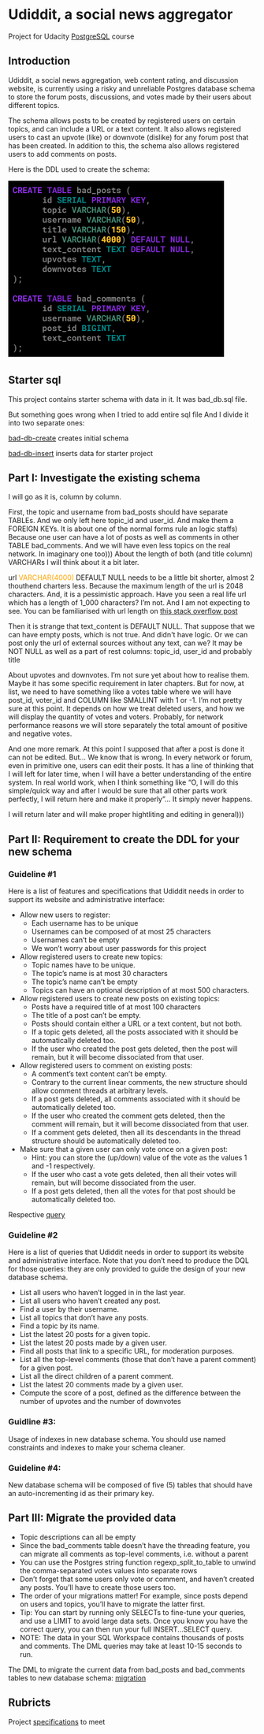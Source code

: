 # Udiddit, a social news aggregator

Project for Udacity [PostgreSQL](https://www.postgresql.org/about/) course 

## Introduction

Udiddit, a social news aggregation, web content rating, and discussion website, is currently using a risky and unreliable Postgres database schema to store the forum posts, discussions, and votes made by their users about different topics.

The schema allows posts to be created by registered users on certain topics, and can include a URL or a text content. It also allows registered users to cast an upvote (like) or downvote (dislike) for any forum post that has been created. In addition to this, the schema also allows registered users to add comments on posts.

Here is the DDL used to create the schema:

<img src="initial_DDL_schema.png"/>

## Starter sql

This project contains starter schema with data in it. It was bad_db.sql file.

But something goes wrong when I tried to add entire sql file
And I divide it into two separate ones:

[bad-db-create](bad-db-create.sql) creates initial schema 

[bad-db-insert](bad-db-insert.sql) inserts data for starter project

## Part I: Investigate the existing schema

I will go as it is, column by column.

First, the topic and username from bad_posts should have separate TABLEs. And we only left here topic_id and user_id. And make them a FOREIGN KEYs. It is about one of the normal forms rule an logic staffs)
Because one user can have a lot of posts as well as comments in other TABLE bad_comments. And we will have even less topics on the real network. In imaginary one too)))
About the length of both (and title column) VARCHARs I will think about it a bit later.

url <span style="color:orange;">VARCHAR(4000)</span> DEFAULT NULL needs to be a little bit shorter, almost 2 thouthend charters less. Because the maximum length of the url is 2048 characters. And, it is a pessimistic approach. Have you seen a real life url which has a length of 1_000 characters? I’m not. And I am not expecting to see.
You can be familiarised with url length on [this stack overflow post](https://stackoverflow.com/questions/417142/what-is-the-maximum-length-of-a-url-in-different-browsers)

Then it is strange that text_content is DEFAULT NULL. 
That suppose that we can have empty posts, which is not true. And didn't have logic. Or we can post only the url of external sources without any text, can we? It may be NOT NULL as well as a part of rest columns: topic_id, user_id and probably title

About upvotes and downvotes. I’m not sure yet about how to realise them. Maybe it has some specific requirement in later chapters. But for now, at list, we need to have something like a votes table where we will have post_id, voter_id and COLUMN like SMALLINT with 1 or -1. I’m not pretty sure at this point. It depends on how we treat deleted users, and how we will display the quantity of votes and voters. Probably, for network performance reasons we will store separately the total amount of positive and negative votes.

And one more remark. At this point I supposed that after a post is done it can not be edited. But… We know that is wrong. In every network or forum, even in primitive one, users can edit their posts. It has a line of thinking that I will left for later time, when I will have a better understanding of the entire system.
In real world work, when I think something like “O, I will do this simple/quick way and after I would be sure that all other parts work perfectly, I will return here and make it properly”... It simply never happens.

I will return later and will make proper hightliting and editing in general)))


## Part II: Requirement to create the DDL for your new schema

### Guideline #1

 Here is a list of features and specifications that Udiddit needs in order to support its website and administrative interface:
 
* Allow new users to register:
  * Each username has to be unique
  * Usernames can be composed of at most 25 characters
  * Usernames can’t be empty
  * We won’t worry about user passwords for this project
* Allow registered users to create new topics:
  * Topic names have to be unique.
  * The topic’s name is at most 30 characters
  * The topic’s name can’t be empty
  * Topics can have an optional description of at most 500 characters.
* Allow registered users to create new posts on existing topics:
  * Posts have a required title of at most 100 characters
  * The title of a post can’t be empty.
  * Posts should contain either a URL or a text content, but not both.
  * If a topic gets deleted, all the posts associated with it should be automatically deleted too.
  * If the user who created the post gets deleted, then the post will remain, but it will become dissociated from that user.
* Allow registered users to comment on existing posts:
  * A comment’s text content can’t be empty.
  * Contrary to the current linear comments, the new structure should allow comment threads at arbitrary levels.
  * If a post gets deleted, all comments associated with it should be automatically deleted too.
  * If the user who created the comment gets deleted, then the comment will remain, but it will become dissociated from that user.
  * If a comment gets deleted, then all its descendants in the thread structure should be automatically deleted too.
* Make sure that a given user can only vote once on a given post:
  * Hint: you can store the (up/down) value of the vote as the values 1 and -1 respectively.
  * If the user who cast a vote gets deleted, then all their votes will remain, but will become dissociated from the user.
  * If a post gets deleted, then all the votes for that post should be automatically deleted too.

Respective [query](my_queries_p1.sql)

### Guideline #2

 Here is a list of queries that Udiddit needs in order to support its website and administrative interface. 
 Note that you don’t need to produce the DQL for those queries: they are only provided to guide the design of your new database schema.
 
* List all users who haven’t logged in in the last year.
* List all users who haven’t created any post.
* Find a user by their username.
* List all topics that don’t have any posts.
* Find a topic by its name.
* List the latest 20 posts for a given topic.
* List the latest 20 posts made by a given user.
* Find all posts that link to a specific URL, for moderation purposes. 
* List all the top-level comments (those that don’t have a parent comment) for a given post.
* List all the direct children of a parent comment.
* List the latest 20 comments made by a given user.
* Compute the score of a post, defined as the difference between the number of upvotes and the number of downvotes


### Guidline  #3: 

Usage of indexes in new database schema. You should use named constraints and indexes to make your schema cleaner.

### Guideline #4: 

New database schema will be composed of five (5) tables that should have an auto-incrementing id as their primary key.


## Part III: Migrate the provided data

* Topic descriptions can all be empty
* Since the bad_comments table doesn’t have the threading feature, you can migrate all comments as top-level comments, i.e. without a parent
* You can use the Postgres string function regexp_split_to_table to unwind the comma-separated votes values into separate rows
* Don’t forget that some users only vote or comment, and haven’t created any posts. You’ll have to create those users too.
* The order of your migrations matter! For example, since posts depend on users and topics, you’ll have to migrate the latter first.
* Tip: You can start by running only SELECTs to fine-tune your queries, and use a LIMIT to avoid large data sets. Once you know you have the correct query, you can then run your full INSERT...SELECT query.
* NOTE: The data in your SQL Workspace contains thousands of posts and comments. The DML queries may take at least 10-15 seconds to run.

The DML to migrate the current data from bad_posts and bad_comments tables to new database schema: [migration](migration.sql)


## Rubricts

Project [specifications](https://review.udacity.com/#!/rubrics/2802/view) to meet

